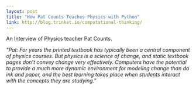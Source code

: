 ```yaml
---
layout: post
title: "How Pat Counts Teaches Physics with Python"
link: http://blog.trinket.io/computational-thinking/
---
```


An Interview of Physics teacher Pat Counts.

*"Pat: For years the printed textbook has typically been a central component of physics courses. But physics is a science of change, and static textbook pages don’t convey change very effectively. Computers have the potential to provide a much more dynamic environment for modeling change than do ink and paper, and the best learning takes place when students interact with the concepts they are studying."*
